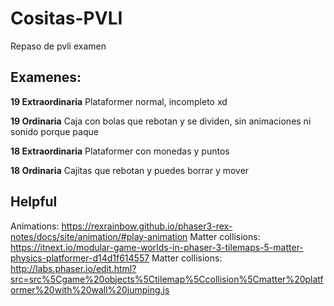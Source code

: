 # Cositas-PVLI
Repaso de pvli examen

## Examenes:

**19 Extraordinaria**
Plataformer normal, incompleto xd

**19 Ordinaria**
Caja con bolas que rebotan y se dividen, sin animaciones ni sonido porque paque

**18 Extraordinaria**
Plataformer con monedas y puntos

**18 Ordinaria**
Cajitas que rebotan y puedes borrar y mover

## Helpful
Animations: https://rexrainbow.github.io/phaser3-rex-notes/docs/site/animation/#play-animation
Matter collisions: https://itnext.io/modular-game-worlds-in-phaser-3-tilemaps-5-matter-physics-platformer-d14d1f614557
Matter collisions: http://labs.phaser.io/edit.html?src=src%5Cgame%20objects%5Ctilemap%5Ccollision%5Cmatter%20platformer%20with%20wall%20jumping.js